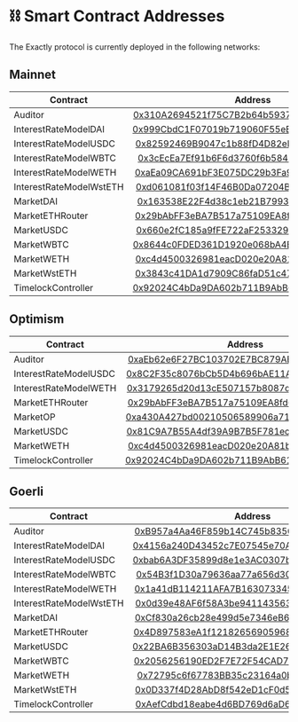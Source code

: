 # ⛓ Smart Contract Addresses

The Exactly protocol is currently deployed in the following networks:

## Mainnet

| Contract                |                                                        Address                                                        |                                                     Implementation                                                    |
| ----------------------- | :-------------------------------------------------------------------------------------------------------------------: | :-------------------------------------------------------------------------------------------------------------------: |
| Auditor                 | [0x310A2694521f75C7B2b64b5937C16CE65C3EFE01](https://etherscan.io/address/0x310A2694521f75C7B2b64b5937C16CE65C3EFE01) | [0xaEb62e6F27BC103702E7BC879AE98bceA56f027E](https://etherscan.io/address/0xaEb62e6F27BC103702E7BC879AE98bceA56f027E) |
| InterestRateModelDAI    | [0x999CbdC1F07019b719060F55eB479c90282CD715](https://etherscan.io/address/0x999CbdC1F07019b719060F55eB479c90282CD715) |                                                     Doesn't apply.                                                    |
| InterestRateModelUSDC   | [0x82592469B9047c1b88fD4D82eFA9b22dFA641BeE](https://etherscan.io/address/0x82592469B9047c1b88fD4D82eFA9b22dFA641BeE) |                                                     Doesn't apply.                                                    |
| InterestRateModelWBTC   | [0x3cEcEa7Ef91b6F6d3760f6b5845c3332dC00a420](https://etherscan.io/address/0x3cEcEa7Ef91b6F6d3760f6b5845c3332dC00a420) |                                                     Doesn't apply.                                                    |
| InterestRateModelWETH   | [0xaEa09CA691bF3E075DC29b3Fa9785E1414C8687f](https://etherscan.io/address/0xaEa09CA691bF3E075DC29b3Fa9785E1414C8687f) |                                                     Doesn't apply.                                                    |
| InterestRateModelWstETH | [0xd061081f03f14F46B0Da07204B54E03260D84aF5](https://etherscan.io/address/0xd061081f03f14F46B0Da07204B54E03260D84aF5) |                                                     Doesn't apply.                                                    |
| MarketDAI               | [0x163538E22F4d38c1eb21B79939f3d2ee274198Ff](https://etherscan.io/address/0x163538E22F4d38c1eb21B79939f3d2ee274198Ff) | [0x3c6bd2FFB9cb007E469CDD7b08D79102b5AE2B54](https://etherscan.io/address/0x3c6bd2FFB9cb007E469CDD7b08D79102b5AE2B54) |
| MarketETHRouter         | [0x29bAbFF3eBA7B517a75109EA8fd6D1eAb4A10258](https://etherscan.io/address/0x29bAbFF3eBA7B517a75109EA8fd6D1eAb4A10258) | [0x884988E0BFb0d6A18f664329aCD0402b2FB6056C](https://etherscan.io/address/0x884988E0BFb0d6A18f664329aCD0402b2FB6056C) |
| MarketUSDC              | [0x660e2fC185a9fFE722aF253329CEaAD4C9F6F928](https://etherscan.io/address/0x660e2fC185a9fFE722aF253329CEaAD4C9F6F928) | [0xA6b60fb117809b05263c126691c707FB19713825](https://etherscan.io/address/0xA6b60fb117809b05263c126691c707FB19713825) |
| MarketWBTC              | [0x8644c0FDED361D1920e068bA4B09996e26729435](https://etherscan.io/address/0x8644c0FDED361D1920e068bA4B09996e26729435) | [0xf972F71332af1B7967AD21921b8Ef4DE84C94E72](https://etherscan.io/address/0xf972F71332af1B7967AD21921b8Ef4DE84C94E72) |
| MarketWETH              | [0xc4d4500326981eacD020e20A81b1c479c161c7EF](https://etherscan.io/address/0xc4d4500326981eacD020e20A81b1c479c161c7EF) | [0x86f6D8b717D49527Db3126F31Bdd3B0047694bf9](https://etherscan.io/address/0x86f6D8b717D49527Db3126F31Bdd3B0047694bf9) |
| MarketWstETH            | [0x3843c41DA1d7909C86faD51c47B9A97Cf62a29e1](https://etherscan.io/address/0x3843c41DA1d7909C86faD51c47B9A97Cf62a29e1) | [0x810221FC9eC7d0EE775983aDe221D302e4ad9392](https://etherscan.io/address/0x810221FC9eC7d0EE775983aDe221D302e4ad9392) |
| TimelockController      | [0x92024C4bDa9DA602b711B9AbB610d072018eb58b](https://etherscan.io/address/0x92024C4bDa9DA602b711B9AbB610d072018eb58b) |                                                     Doesn't apply.                                                    |

## Optimism

| Contract              |                                                              Address                                                             |                                                          Implementation                                                          |
| --------------------- | :------------------------------------------------------------------------------------------------------------------------------: | :------------------------------------------------------------------------------------------------------------------------------: |
| Auditor               | [0xaEb62e6F27BC103702E7BC879AE98bceA56f027E](https://optimistic.etherscan.io/address/0xaEb62e6F27BC103702E7BC879AE98bceA56f027E) | [0x3f55a319d2fd003F87a96C1c3484121936243c46](https://optimistic.etherscan.io/address/0x3f55a319d2fd003F87a96C1c3484121936243c46) |
| InterestRateModelUSDC | [0x8C2F35c8076bCb5D4b696bAE11AcA0ac0Dd873e4](https://optimistic.etherscan.io/address/0x8C2F35c8076bCb5D4b696bAE11AcA0ac0Dd873e4) |                                                          Doesn't apply.                                                          |
| InterestRateModelWETH | [0x3179265d20d13cE507157b8087dE48759eb21006](https://optimistic.etherscan.io/address/0x3179265d20d13cE507157b8087dE48759eb21006) |                                                          Doesn't apply.                                                          |
| MarketETHRouter       | [0x29bAbFF3eBA7B517a75109EA8fd6D1eAb4A10258](https://optimistic.etherscan.io/address/0x29bAbFF3eBA7B517a75109EA8fd6D1eAb4A10258) | [0x884988E0BFb0d6A18f664329aCD0402b2FB6056C](https://optimistic.etherscan.io/address/0x884988E0BFb0d6A18f664329aCD0402b2FB6056C) |
| MarketOP              | [0xa430A427bd00210506589906a71B54d6C256CEdb](https://optimistic.etherscan.io/address/0xa430A427bd00210506589906a71B54d6C256CEdb) | [0x338c7B1c8F0d78D872502186253430258B007083](https://optimistic.etherscan.io/address/0x338c7B1c8F0d78D872502186253430258B007083) |
| MarketUSDC            | [0x81C9A7B55A4df39A9B7B5F781ec0e53539694873](https://optimistic.etherscan.io/address/0x81C9A7B55A4df39A9B7B5F781ec0e53539694873) | [0xf9b612fFe3FAB24e74026d2B5d13cbCEAd6380F2](https://optimistic.etherscan.io/address/0xf9b612fFe3FAB24e74026d2B5d13cbCEAd6380F2) |
| MarketWETH            | [0xc4d4500326981eacD020e20A81b1c479c161c7EF](https://optimistic.etherscan.io/address/0xc4d4500326981eacD020e20A81b1c479c161c7EF) | [0xc3CFa122E6067c520e2477e82aB97bA64495d120](https://optimistic.etherscan.io/address/0xc3CFa122E6067c520e2477e82aB97bA64495d120) |
| TimelockController    | [0x92024C4bDa9DA602b711B9AbB610d072018eb58b](https://optimistic.etherscan.io/address/0x92024C4bDa9DA602b711B9AbB610d072018eb58b) |                                                          Doesn't apply.                                                          |

## Goerli

| Contract                |                                                            Address                                                           |                                                        Implementation                                                        |
| ----------------------- | :--------------------------------------------------------------------------------------------------------------------------: | :--------------------------------------------------------------------------------------------------------------------------: |
| Auditor                 | [0xB957a4Aa46F859b14C745b8356c28B8361319fAB](https://goerli.etherscan.io/address/0xB957a4Aa46F859b14C745b8356c28B8361319fAB) | [0x734e2Abad752193b5CD9bC3894dda4e4A9dC6116](https://goerli.etherscan.io/address/0x734e2Abad752193b5CD9bC3894dda4e4A9dC6116) |
| InterestRateModelDAI    | [0x4156a240D43452c7E07545e70AAE3CF644051284](https://goerli.etherscan.io/address/0x4156a240D43452c7E07545e70AAE3CF644051284) |                                                        Doesn't apply.                                                        |
| InterestRateModelUSDC   | [0xbab6A3DF35899d8e1e3AC0307b371D9C90e59803](https://goerli.etherscan.io/address/0xbab6A3DF35899d8e1e3AC0307b371D9C90e59803) |                                                        Doesn't apply.                                                        |
| InterestRateModelWBTC   | [0x54B3f1D30a79636aa77a656d30BFe441F2634c38](https://goerli.etherscan.io/address/0x54B3f1D30a79636aa77a656d30BFe441F2634c38) |                                                        Doesn't apply.                                                        |
| InterestRateModelWETH   | [0x1a41dB114211AFA7B163073345A3f42711c94404](https://goerli.etherscan.io/address/0x1a41dB114211AFA7B163073345A3f42711c94404) |                                                        Doesn't apply.                                                        |
| InterestRateModelWstETH | [0x0d39e48AF6f58A3be941143563F9E564FCE9E67e](https://goerli.etherscan.io/address/0x0d39e48AF6f58A3be941143563F9E564FCE9E67e) |                                                        Doesn't apply.                                                        |
| MarketDAI               | [0xCf830a26cb28e499d5e7346eB668821933ECB452](https://goerli.etherscan.io/address/0xCf830a26cb28e499d5e7346eB668821933ECB452) | [0xA93e00C2B3Bc1d2aefCb883526Ecf031c7B2FF70](https://goerli.etherscan.io/address/0xA93e00C2B3Bc1d2aefCb883526Ecf031c7B2FF70) |
| MarketETHRouter         | [0x4D897583eA1f121826569059681a04e490A9680D](https://goerli.etherscan.io/address/0x4D897583eA1f121826569059681a04e490A9680D) | [0xd588E11B7089300fBF08B4222B906eD53C199976](https://goerli.etherscan.io/address/0xd588E11B7089300fBF08B4222B906eD53C199976) |
| MarketUSDC              | [0x22BA6B356303aD14B3da2E1E268dAdCb07352C43](https://goerli.etherscan.io/address/0x22BA6B356303aD14B3da2E1E268dAdCb07352C43) | [0x94267FBF4Ad6fc205d65b83BD06143dD415AebF0](https://goerli.etherscan.io/address/0x94267FBF4Ad6fc205d65b83BD06143dD415AebF0) |
| MarketWBTC              | [0x2056256190ED2F7E72F54CAD73fdB37610974dE0](https://goerli.etherscan.io/address/0x2056256190ED2F7E72F54CAD73fdB37610974dE0) | [0xEb7e0BEB1862f6c5b32934E72a74B504F989b903](https://goerli.etherscan.io/address/0xEb7e0BEB1862f6c5b32934E72a74B504F989b903) |
| MarketWETH              | [0x72795c6f67783BB35c23164a0b54f9dE0f46C2dA](https://goerli.etherscan.io/address/0x72795c6f67783BB35c23164a0b54f9dE0f46C2dA) | [0xeFb2b7C98aA9b58B22E96d10e34C7b5b5E1D2b39](https://goerli.etherscan.io/address/0xeFb2b7C98aA9b58B22E96d10e34C7b5b5E1D2b39) |
| MarketWstETH            | [0x0D337f4D28AbD8f542eD1cF0d5d45e32db3E95C1](https://goerli.etherscan.io/address/0x0D337f4D28AbD8f542eD1cF0d5d45e32db3E95C1) | [0xF7AFfE28A384C093bC921EDE30e9e937f97d4A26](https://goerli.etherscan.io/address/0xF7AFfE28A384C093bC921EDE30e9e937f97d4A26) |
| TimelockController      | [0xAefCdbd18eabe4d6BD769d6aD649A18A9b9Ec60e](https://goerli.etherscan.io/address/0xAefCdbd18eabe4d6BD769d6aD649A18A9b9Ec60e) |                                                        Doesn't apply.                                                        |

